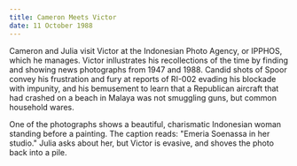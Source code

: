```yaml
---
title: Cameron Meets Victor
date: 11 October 1988
---
```


Cameron and Julia visit Victor at the Indonesian Photo Agency, or IPPHOS, which he manages. Victor  inllustrates his recollections of the time by finding and showing news photographs from 1947 and 1988. Candid shots of Spoor convey his frustration and fury at reports of RI-002 evading his blockade with impunity, and his bemusement to learn that a Republican aircraft that had crashed on a beach in Malaya was not smuggling guns, but common household wares. 

One of the photographs shows a beautiful, charismatic Indonesian woman standing before a painting. The caption reads: "Emeria Soenassa in her studio." Julia asks about her, but Victor is evasive, and shoves the photo back into a pile.  